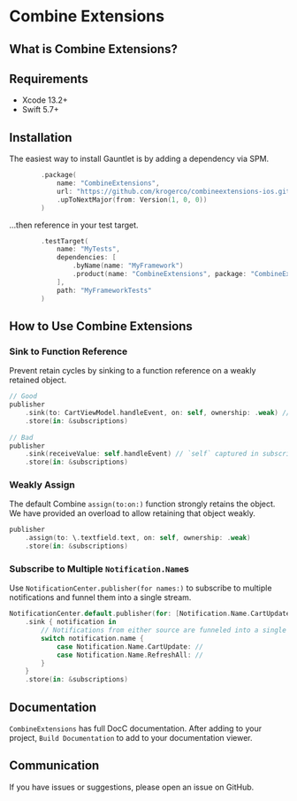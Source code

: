 # Combine Extensions

## What is Combine Extensions?


## Requirements

- Xcode 13.2+
- Swift 5.7+

## Installation

The easiest way to install Gauntlet is by adding a dependency via SPM.

```swift
        .package(
            name: "CombineExtensions",
            url: "https://github.com/krogerco/combineextensions-ios.git",
            .upToNextMajor(from: Version(1, 0, 0))
        )
```

…then reference in your test target.

```swift
        .testTarget(
            name: "MyTests",
            dependencies: [
                .byName(name: "MyFramework")
                .product(name: "CombineExtensions", package: "CombineExtensions-iOS")
            ],
            path: "MyFrameworkTests"
        )
```

## How to Use Combine Extensions

### Sink to Function Reference 

Prevent retain cycles by sinking to a function reference on a weakly retained object.

```swift
// Good
publisher
    .sink(to: CartViewModel.handleEvent, on: self, ownership: .weak) // Safely captured!
    .store(in: &subscriptions)
    
// Bad
publisher
    .sink(receiveValue: self.handleEvent) // `self` captured in subscription, causing retain cycle.
    .store(in: &subscriptions)
```

### Weakly Assign

The default Combine `assign(to:on:)` function strongly retains the object. We have provided an overload to allow retaining that object weakly. 

```swift
publisher
    .assign(to: \.textfield.text, on: self, ownership: .weak)
    .store(in: &subscriptions)
```

### Subscribe to Multiple `Notification.Name`s

Use `NotificationCenter.publisher(for names:)` to subscribe to multiple notifications and funnel them into a single stream.

```swift
NotificationCenter.default.publisher(for: [Notification.Name.CartUpdate, Notification.Name.RefreshAll])
    .sink { notification in 
        // Notifications from either source are funneled into a single event.
        switch notification.name {
            case Notification.Name.CartUpdate: //
            case Notification.Name.RefreshAll: //
        }
    }
    .store(in: &subscriptions)
```


## Documentation

`CombineExtensions` has full DocC documentation. After adding to your project, `Build Documentation` to add to your documentation viewer.

## Communication

If you have issues or suggestions, please open an issue on GitHub.
